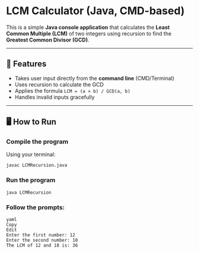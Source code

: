 # LCM Calculator (Java, CMD-based)

This is a simple **Java console application** that calculates the **Least Common Multiple (LCM)** of two integers using recursion to find the **Greatest Common Divisor (GCD)**.

---

## 📌 Features

- Takes user input directly from the **command line** (CMD/Terminal)
- Uses recursion to calculate the GCD
- Applies the formula `LCM = (a × b) / GCD(a, b)`
- Handles invalid inputs gracefully

---

## 🖥️ How to Run

### Compile the program
Using your terminal:
   ```
   javac LCMRecursion.java
   ```
### Run the program
   ```
java LCMRecursion
  ```
### Follow the prompts:
```
yaml
Copy
Edit
Enter the first number: 12
Enter the second number: 18
The LCM of 12 and 18 is: 36
```
